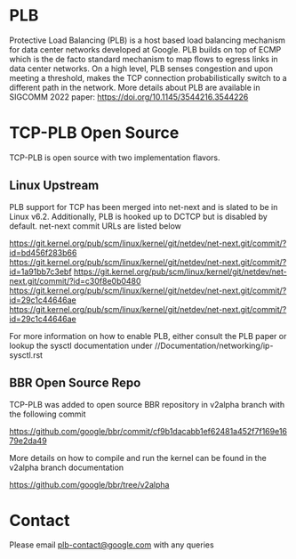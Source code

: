 # PLB

Protective Load Balancing (PLB) is a host based load balancing mechanism
for data center networks developed at Google. PLB builds on top of ECMP
which is the de facto standard mechanism to map flows to egress links in
data center networks. On a high level, PLB senses congestion and upon
meeting a threshold, makes the TCP connection probabilistically switch
to a different path in the network. More details about PLB are
available in SIGCOMM 2022 paper:
  https://doi.org/10.1145/3544216.3544226

# TCP-PLB Open Source

TCP-PLB is open source with two implementation flavors.

## Linux Upstream

PLB support for TCP has been merged into net-next and is slated to be in
Linux v6.2. Additionally, PLB is hooked up to DCTCP but is disabled by
default. net-next commit URLs are listed below

https://git.kernel.org/pub/scm/linux/kernel/git/netdev/net-next.git/commit/?id=bd456f283b66
https://git.kernel.org/pub/scm/linux/kernel/git/netdev/net-next.git/commit/?id=1a91bb7c3ebf
https://git.kernel.org/pub/scm/linux/kernel/git/netdev/net-next.git/commit/?id=c30f8e0b0480
https://git.kernel.org/pub/scm/linux/kernel/git/netdev/net-next.git/commit/?id=29c1c44646ae
https://git.kernel.org/pub/scm/linux/kernel/git/netdev/net-next.git/commit/?id=29c1c44646ae

For more information on how to enable PLB, either consult the PLB paper or lookup the sysctl
documentation under //Documentation/networking/ip-sysctl.rst

## BBR Open Source Repo

TCP-PLB was added to open source BBR repository in v2alpha branch with
the following commit

https://github.com/google/bbr/commit/cf9b1dacabb1ef62481a452f7f169e1679e2da49

More details on how to compile and run the kernel can be found in the
v2alpha branch documentation

https://github.com/google/bbr/tree/v2alpha

# Contact

Please email plb-contact@google.com with any queries
